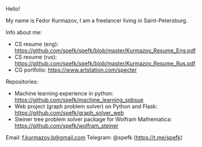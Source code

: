 Hello!

My name is Fedor Kurmazov, I am a freelancer living in Saint-Petersburg.


Info about me:
- CS resume (eng): https://github.com/spefk/spefk/blob/master/Kurmazov_Resume_Eng.pdf
- CS resume (rus): https://github.com/spefk/spefk/blob/master/Kurmazov_Resume_Rus.pdf
- CG portfolio: https://www.artstation.com/specter

Repositories:
- Machine learning experience in python: https://github.com/spefk/machine_learning_spbsue
- Web project (graph problem solver) on Python and Flask: https://github.com/spefk/graph_solver_web
- Steiner tree problem solver package for Wolfram Mathematica: https://github.com/spefk/wolfram_steiner




Email: f.kurmazov.b@gmail.com
Telegram: @spefk (https://t.me/spefk)

